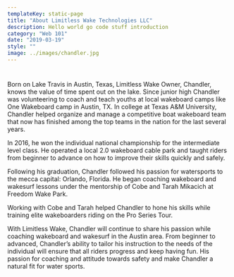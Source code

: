 ```yaml
---
templateKey: static-page
title: "About Limitless Wake Technologies LLC"
description: Hello world go code stuff introduction
category: "Web 101"
date: "2019-03-19"
style: ""
image: ../images/chandler.jpg
---
```

# 

Born on Lake Travis in Austin, Texas, Limitless Wake Owner, Chandler, knows the value of time spent out on the lake. Since junior high Chandler was volunteering to coach and teach youths at local wakeboard camps like One Wakeboard camp in Austin, TX. In college at Texas A&M University, Chandler helped organize and manage a competitive boat wakeboard team that now has finished among the top teams in the nation for the last several years.

In 2016, he won the individual national championship for the intermediate level class. He operated a local 2.0 wakeboard cable park and taught riders from beginner to advance on how to improve their skills quickly and safely.

Following his graduation, Chandler followed his passion for watersports to the mecca capital: Orlando, Florida. He began coaching wakeboard and wakesurf lessons under the mentorship of Cobe and Tarah Mikacich at Freedom Wake Park.

Working with Cobe and Tarah helped Chandler to hone his skills while training elite wakeboarders riding on the Pro Series Tour.

With Limitless Wake, Chandler will continue to share his passion while coaching wakeboard and wakesurf in the Austin area. From beginner to advanced, Chandler’s ability to tailor his
instruction to the needs of the individual will ensure that all riders progress and keep having fun. His passion for coaching and attitude towards safety and make Chandler a natural fit for water sports.
